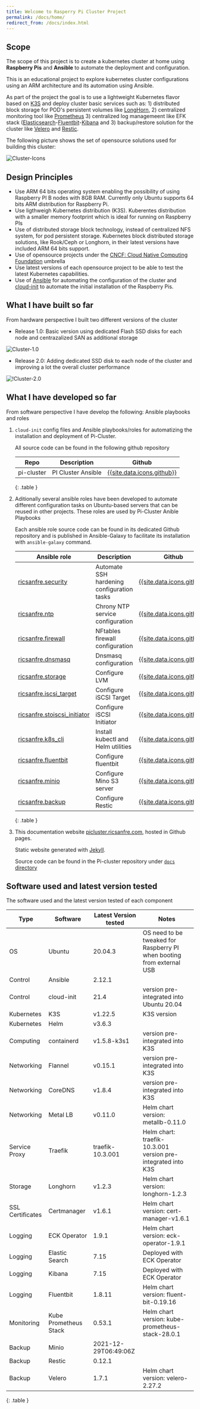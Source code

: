 ```yaml
---
title: Welcome to Rasperry Pi Cluster Project
permalink: /docs/home/
redirect_from: /docs/index.html
---
```



## Scope
The scope of this project is to create a kubernetes cluster at home using **Raspberry Pis** and **Ansible** to automate the deployment and configuration.

This is an educational project to explore kubernetes cluster configurations using an ARM architecture and its automation using Ansible.

As part of the project the goal is to use a lightweight Kubernetes flavor based on [K3S](https://ks3.io/) and deploy cluster basic services such as: 1) distributed block storage for POD's persistent volumes like [LongHorn](https://longhorn.io/), 2) centralized monitoring tool like [Prometheus](https://prometheus.io/) 3) centralized log managemeent like EFK stack ([Elasticsearch](https://www.elastic.co/elasticsearch/)-[Fluentbit](https://fluentbit.io/)-[Kibana](https://www.elastic.co/kibana/) and 3) backup/restore solution for the cluster like [Velero](https://velero.io/) and [Restic](https://restic.io/).


The following picture shows the set of opensource solutions used for building this cluster:

![Cluster-Icons](/assets/img/pi-cluster-icons.png)


## Design Principles

- Use ARM 64 bits operating system enabling the possibility of using Raspberry PI B nodes with 8GB RAM. Currently only Ubuntu supports 64 bits ARM distribution for Raspberry Pi.
- Use ligthweigh Kubernetes distribution (K3S). Kuberentes distribution with a smaller memory footprint which is ideal for running on Raspberry PIs
- Use of distributed storage block technology, instead of centralized NFS system, for pod persistent storage.  Kubernetes block distributed storage solutions, like Rook/Ceph or Longhorn, in their latest versions have included ARM 64 bits support.
- Use of opensource projects under the [CNCF: Cloud Native Computing Foundation](https://www.cncf.io/) umbrella
- Use latest versions of each opensource project to be able to test the latest Kubernetes capabilities.
- Use of [Ansible](https://docs.ansible.com/) for automating the configuration of the cluster and [cloud-init](https://cloudinit.readthedocs.io/en/latest/) to automate the initial installation of the Raspberry Pis.

## What I have built so far

From hardware perspective I built two different versions of the cluster

- Release 1.0: Basic version using dedicated Flash SSD disks for each node and centrazalized SAN as additional storage

![Cluster-1.0](/assets/img/pi-cluster.png)

- Release 2.0: Adding dedicated SSD disk to each node of the cluster and improving a lot the overall cluster performance

![!Cluster-2.0](/assets/img/pi-cluster-2.0.png)



## What I have developed so far

From software perspective I have develop the following: Ansible playbooks and roles

1. `cloud-init` config files and Ansible playbooks/roles for automatizing the installation and deployment of Pi-Cluster. 


   All source code can be found in the following github repository

   | Repo | Description | Github |
   | ---| --- | --- | 
   |  pi-cluster | PI Cluster Ansible  | [{{site.data.icons.github}}]({{site.gitaddress}})|
   {: .table } 
   

2. Aditionally several ansible roles have been developed to automate different configuration tasks on Ubuntu-based servers that can be reused in other projects. These roles are used by Pi-Cluster Anible Playbooks

   Each ansible role source code can be found in its dedicated Github repository and is published in Ansible-Galaxy to facilitate its installation with `ansible-galaxy` command.

   | Ansible role | Description | Github |
   | ---| --- | --- | 
   |  [ricsanfre.security](https://galaxy.ansible.com/ricsanfre/security) | Automate SSH hardening configuration tasks  | [{{site.data.icons.github}}](https://github.com/ricsanfre/ansible-role-security)|
   | [ricsanfre.ntp](https://galaxy.ansible.com/ricsanfre/ntp)  | Chrony NTP service configuration | [{{site.data.icons.github}}](https://github.com/ricsanfre/ansible-role-ntp) |
   | [ricsanfre.firewall](https://galaxy.ansible.com/ricsanfre/firewall) | NFtables firewall configuration | [{{site.data.icons.github}}](https://github.com/ricsanfre/ansible-role-firewall) |
   | [ricsanfre.dnsmasq](https://galaxy.ansible.com/ricsanfre/dnsmasq) | Dnsmasq configuration | [{{site.data.icons.github}}](https://github.com/ricsanfre/ansible-role-dnsmasq) |
   | [ricsanfre.storage]((https://galaxy.ansible.com/ricsanfre/storage))| Configure LVM | [{{site.data.icons.github}}](https://github.com/ricsanfre/ansible-role-storage) |
   | [ricsanfre.iscsi_target]((https://galaxy.ansible.com/ricsanfre/iscsi_target))| Configure iSCSI Target| [{{site.data.icons.github}}](https://github.com/ricsanfre/ansible-role-iscsi_target) |
   | [ricsanfre.stoiscsi_initiator]((https://galaxy.ansible.com/ricsanfre/iscsi_initiator))| Configure iSCSI Initiator | [{{site.data.icons.github}}](https://github.com/ricsanfre/ansible-role-iscsi_initiator) |
   | [ricsanfre.k8s_cli]((https://galaxy.ansible.com/ricsanfre/k8s_cli))| Install kubectl and Helm utilities | [{{site.data.icons.github}}](https://github.com/ricsanfre/ansible-role-k8s_cli) |
   | [ricsanfre.fluentbit]((https://galaxy.ansible.com/ricsanfre/fluentbit))| Configure fluentbit | [{{site.data.icons.github}}](https://github.com/ricsanfre/ansible-role-fluentbit) |
   | [ricsanfre.minio]((https://galaxy.ansible.com/ricsanfre/minio))| Configure Mino S3 server | [{{site.data.icons.github}}](https://github.com/ricsanfre/ansible-role-minio) |
   | [ricsanfre.backup]((https://galaxy.ansible.com/ricsanfre/backup))| Configure Restic | [{{site.data.icons.github}}](https://github.com/ricsanfre/ansible-role-backup) |
   {: .table } 


3. This documentation website [picluster.ricsanfre.com](picluster.ricsanfre.com), hosted in Github pages.

   Static website generated with [Jekyll](https://jekyllrb.com/).

   Source code can be found in the Pi-cluster repository under [`docs` directory]({{git_edit_address}}/docs)


## Software used and latest version tested

The software used and the latest version tested of each component

| Type | Software | Latest Version tested | Notes |
|-----------| ------- |-------|----|
| OS | Ubuntu | 20.04.3 | OS need to be tweaked for Raspberry PI when booting from external USB  |
| Control | Ansible | 2.12.1  | |
| Control | cloud-init | 21.4 | version pre-integrated into Ubuntu 20.04 |
| Kubernetes | K3S | v1.22.5 | K3S version| 
| Kubernetes | Helm | v3.6.3 ||
| Computing | containerd | v1.5.8-k3s1 | version pre-integrated into K3S |
| Networking | Flannel | v0.15.1 | version pre-integrated into K3S |
| Networking | CoreDNS | v1.8.4 | version pre-integrated into K3S |
| Networking | Metal LB | v0.11.0 | Helm chart version:  metallb-0.11.0 |
| Service Proxy | Traefik | traefik-10.3.001 | Helm chart: traefik-10.3.001 version pre-integrated into K3S |
| Storage | Longhorn | v1.2.3 | Helm chart version: longhorn-1.2.3 |
| SSL Certificates | Certmanager | v1.6.1 | Helm chart version: cert-manager-v1.6.1  |
| Logging | ECK Operator |  1.9.1 | Helm chart version: eck-operator-1.9.1 |
| Logging | Elastic Search | 7.15 | Deployed with ECK Operator |
| Logging | Kibana | 7.15 | Deployed with ECK Operator |
| Logging | Fluentbit | 1.8.11 | Helm chart version: fluent-bit-0.19.16 |
| Monitoring | Kube Prometheus Stack | 0.53.1 | Helm chart version: kube-prometheus-stack-28.0.1 |
| Backup | Minio | 2021-12-29T06:49:06Z | |
| Backup | Restic | 0.12.1 | |
| Backup | Velero |1.7.1 | Helm chart version: velero-2.27.2 |
{: .table }
